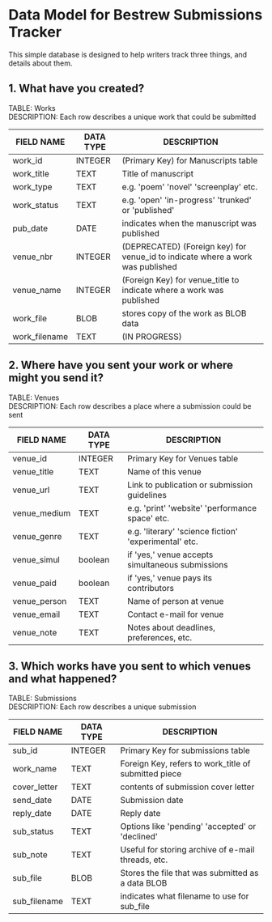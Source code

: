 
# Data Model for Bestrew Submissions Tracker

This simple database is designed to help writers track three things, and details about them.


## 1. What have you created?

TABLE: Works  
DESCRIPTION: Each row describes a unique work that could be submitted  

| FIELD NAME      | DATA TYPE  | DESCRIPTION                                                                     |
|-----------------|------------|---------------------------------------------------------------------------------|
| work_id         | INTEGER    | (Primary Key) for Manuscripts table                                             |
| work_title      | TEXT       | Title of manuscript                                                             |
| work_type       | TEXT       | e.g. 'poem' 'novel' 'screenplay' etc.                                           |
| work_status     | TEXT       | e.g. 'open' 'in-progress' 'trunked' or 'published'                              |
| pub_date        | DATE       | indicates when the manuscript was published                                     |
| venue_nbr       | INTEGER    | (DEPRECATED) (Foreign key) for venue_id to indicate where a work was published  |
| venue_name      | INTEGER    | (Foreign Key) for venue_title to indicate where a work was published            |
| work_file       | BLOB       | stores copy of the work as BLOB data                                            |
| work_filename   | TEXT       | (IN PROGRESS)                                                                   |


## 2. Where have you sent your work or where might you send it? 

TABLE: Venues  
DESCRIPTION: Each row describes a place where a submission could be sent  

| FIELD NAME    | DATA TYPE | DESCRIPTION                                               |
|---------------|-----------|-----------------------------------------------------------|
| venue_id      | INTEGER   | Primary Key for Venues table                              |
| venue_title   | TEXT      | Name of this venue                                        |
| venue_url     | TEXT      | Link to publication or submission guidelines              |
| venue_medium  | TEXT      | e.g. 'print' 'website' 'performance space' etc.           |
| venue_genre   | TEXT      | e.g. 'literary' 'science fiction' 'experimental' etc.     |
| venue_simul   | boolean   | if 'yes,' venue accepts simultaneous submissions          |
| venue_paid    | boolean   | if 'yes,' venue pays its contributors                     |
| venue_person  | TEXT      | Name of person at venue                                   |
| venue_email   | TEXT      | Contact e-mail for venue                                  |
| venue_note    | TEXT      | Notes about deadlines, preferences, etc.                  |


## 3. Which works have you sent to which venues and what happened? 

TABLE: Submissions  
DESCRIPTION: Each row describes a unique submission  

| FIELD NAME      | DATA TYPE  | DESCRIPTION                                          |
|-----------------|------------|------------------------------------------------------|
| sub_id          | INTEGER    | Primary Key for submissions table                    |
| work_name       | TEXT       | Foreign Key, refers to work_title of submitted piece | 
| cover_letter    | TEXT       | contents of submission cover letter                  |
| send_date       | DATE       | Submission date                                      |
| reply_date      | DATE       | Reply date                                           |
| sub_status      | TEXT       | Options like 'pending' 'accepted' or 'declined'      |
| sub_note        | TEXT       | Useful for storing archive of e-mail threads, etc.   |
| sub_file        | BLOB       | Stores the file that was submitted as a data BLOB    |
| sub_filename    | TEXT       | indicates what filename to use for sub_file          |    
